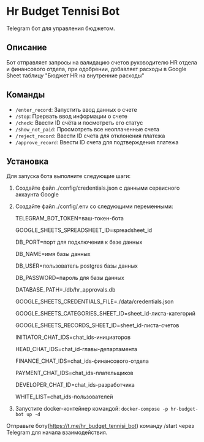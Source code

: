 # Hr Budget Tennisi Bot

Telegram бот для управления бюджетом.

## Описание

Бот отправляет запросы на валидацию счетов руководителю HR отдела и финансового отдела, при одобрении, добавляет 
расходы в Google Sheet таблицу "Бюджет HR на внутренние расходы"

## Команды

- `/enter_record`: Запустить ввод данных о счете
- `/stop`: Прервать ввод информации о счете
- `/check`: Ввести ID счёта и посмотреть его статус
- `/show_not_paid`: Просмотреть все неоплаченные счета
- `/reject_record`: Ввести ID счета для отклонения платежа
- `/approve_record`: Ввести ID счета для подтверждения платежа

## Установка

Для запуска бота выполните следующие шаги:

1. Создайте файл ./config/credentials.json с данными сервисного аккаунта Google

2. Создайте файл ./config/.env со следующими переменными:

   TELEGRAM_BOT_TOKEN=ваш-токен-бота

   GOOGLE_SHEETS_SPREADSHEET_ID=spreadsheet_id

   DB_PORT=порт для подключения к базе данных

   DB_NAME=имя базы данных

   DB_USER=пользователь postgres базы данных

   DB_PASSWORD=пароль для базы данных

   DATABASE_PATH=./db/hr_approvals.db

   GOOGLE_SHEETS_CREDENTIALS_FILE=./data/credentials.json

   GOOGLE_SHEETS_CATEGORIES_SHEET_ID=sheet_id-листа-категорий

   GOOGLE_SHEETS_RECORDS_SHEET_ID=sheet_id-листа-счетов

   INITIATOR_CHAT_IDS=chat_ids-инициаторов

   HEAD_CHAT_IDS=chat_id-главы-департамента

   FINANCE_CHAT_IDS=chat_ids-финансового-отдела

   PAYMENT_CHAT_IDS=chat_ids-плательщиков

   DEVELOPER_CHAT_ID=chat_ids-разработчика

   WHITE_LIST=chat_ids-пользователей

3. Запустите docker-контейнер командой: `docker-compose -p hr-budget-bot up -d`

Отправьте боту(https://t.me/hr_budget_tennisi_bot) команду /start через Telegram для начала взаимодействия.
